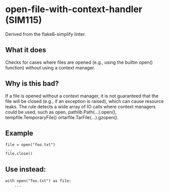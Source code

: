 # open-file-with-context-handler (SIM115)
Derived from the flake8-simplify linter.
## What it does
Checks for cases where files are opened (e.g., using the builtin open() function)
without using a context manager.
## Why is this bad?
If a file is opened without a context manager, it is not guaranteed that
the file will be closed (e.g., if an exception is raised), which can cause
resource leaks. The rule detects a wide array of IO calls where context managers
could be used, such as open, pathlib.Path(...).open(), tempfile.TemporaryFile()
ortarfile.TarFile(...).gzopen().
## Example
```
file = open("foo.txt")
...
file.close()
```
## Use instead:
```
with open("foo.txt") as file:
    ...
```